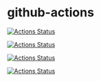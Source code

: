 # github-actions
 
[![Actions Status](https://github.com/MicheleCancilla/github-actions/workflows/.github/workflows/windows.yml/badge.svg)](https://github.com/MicheleCancilla/github-actions/actions)


[![Actions Status](https://github.com/MicheleCancilla/github-actions/workflows/.github/workflows/linux.yml/badge.svg)](https://github.com/MicheleCancilla/github-actions/actions)


[![Actions Status](https://github.com/MicheleCancilla/github-actions/workflows/push-build-linux/badge.svg)](https://github.com/MicheleCancilla/github-actions/actions)

[![Actions Status](https://github.com/MicheleCancilla/github-actions/workflows/push-build-windows/badge.svg)](https://github.com/MicheleCancilla/github-actions/actions)


